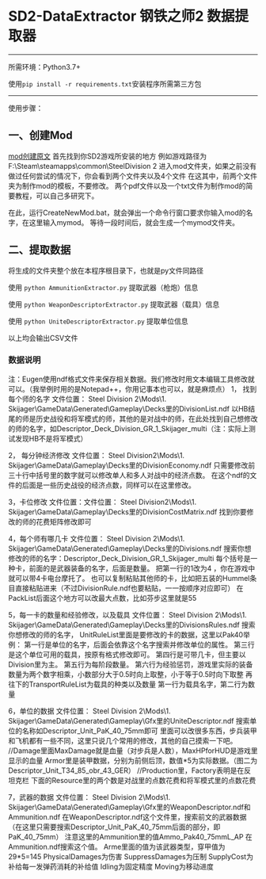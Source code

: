 # SD2-DataExtractor 钢铁之师2 数据提取器

----

所需环境：Python3.7+

使用`pip install -r requirements.txt`安装程序所需第三方包

----
使用步骤：

## 一、创建Mod
[mod创建原文](https://bbs.3dmgame.com/thread-6275968-1-1.html)
首先找到你SD2游戏所安装的地方
例如游戏路径为F:\Steam\steamapps\common\SteelDivision 2
进入mod文件夹，如果之前没有做过任何尝试的情况下，你会看到两个文件夹以及4个文件
在这其中，前两个文件夹为制作mod的模板，不要修改。
两个pdf文件以及一个txt文件为制作mod的简要教程，可以自己多研究下。

在此，运行CreateNewMod.bat，就会弹出一个命令行窗口要求你输入mod的名字，在这里输入mymod。
等待一段时间后，就会生成一个mymod文件夹。

## 二、提取数据
将生成的文件夹整个放在本程序根目录下，也就是py文件同路径

使用 `python AmmunitionExtractor.py` 提取武器（枪炮）信息

使用 `python WeaponDescriptorExtractor.py` 提取武器（载具）信息

使用 `python UniteDescriptorExtractor.py` 提取单位信息

以上均会输出CSV文件



### 数据说明
注：Eugen使用ndf格式文件来保存相关数据。我们修改时用文本编辑工具修改就可以。（我举例时用的是Notepad++，你用记事本也可以，就是麻烦点）
1， 找到每个师的名字
文件位置：
Steel Division 2\Mods\1. Skijager\GameData\Generated\Gameplay\Decks里的DivisionList.ndf
以HB结尾的师是历史战役和将军模式的师，其他的是对战中的师，在此处找到自己想修改的师的名字，如Descriptor_Deck_Division_GR_1_Skijager_multi（注：实际上测试发现HB不是将军模式）

2， 每分钟经济修改
文件位置：
Steel Division2\Mods\1. Skijager\GameData\Gameplay\Decks里的DivisionEconomy.ndf
只需要修改前三十行中括号里的数字就可以修改单人和多人对战中的经济点数。
在这个ndf的文件的后面是一些历史战役的经济点数，同样可以在这里修改。

3，卡位修改
文件位置：文件位置：
Steel Division2\Mods\1. Skijager\GameData\Gameplay\Decks里的DivisionCostMatrix.ndf
找到你要修改的师的花费矩阵修改即可


4，每个师有哪几卡
文件位置：
Steel Division 2\Mods\1. Skijager\GameData\Generated\Gameplay\Decks里的Divisions.ndf
搜索你想修改的师的名字：Descriptor_Deck_Division_GR_1_Skijager_multi
每个括号是一种卡，前面的是武器装备的名字，后面是数量。
把第一行的1改为4 ，你在游戏中就可以带4卡电台摩托了。
也可以复制粘贴其他师的卡，比如把五装的Hummel条目直接粘贴进来（不过DivisionRule.ndf也要粘贴，一一按顺序对应即可）
在PackList后面这个地方可以改最大点数，比如芬步这里就是55


5，每一卡的数量和经验修改，以及载具
文件位置：
Steel Division 2\Mods\1. Skijager\GameData\Generated\Gameplay\Decks里的DivisionsRules.ndf
搜索你想修改的师的名字，
UnitRuleList里面是要修改的卡的数据，这里以Pak40举例：
第一行是单位的名字，后面会依靠这个名字搜索并修改单位的属性。
第三行是这个单位可用的载具，按原有格式修改即可。
第四行是可带几卡，但主要以Division里为主。
第五行为每阶段数量。
第六行为经验惩罚，游戏里实际的装备数量为两个数字相乘，小数部分大于0.5时向上取整，小于等于0.5时向下取整
再往下的TransportRuleList为载具的种类以及数量
第一行为载具名字，第二行为数量


6，单位的数据
文件位置：
Steel Division 2\Mods\1. Skijager\GameData\Generated\Gameplay\Gfx里的UniteDescriptor.ndf
搜索单位的名称如Descriptor_Unit_PaK_40_75mm即可
里面可以改很多东西，步兵装甲和飞机都有一些不同，这里只说几个常用的修改，其他的自己摸索一下吧。
//Damage里面MaxDamage就是血量（对步兵是人数），MaxHPforHUD是游戏里显示的血量
Armor里是装甲数据，分别为前侧后顶，数值*5为实际数据。（图二为Descriptor_Unit_T34_85_obr_43_GER）
//Production里，Factory表明是在反坦克栏
下面的Resource里的两个数是对战里的点数花费和将军模式里的点数花费


7，武器的数据
文件位置：
Steel Division 2\Mods\1. Skijager\GameData\Generated\Gameplay\Gfx里的WeaponDescriptor.ndf和Ammunition.ndf
在WeaponDescriptor.ndf这个文件里，搜索前文的武器数据（在这里只需要搜索Descriptor_Unit_PaK_40_75mm后面的部分，即PaK_40_75mm）
注意这里的Ammunition里的值Ammo_Pak40_75mmL_AP
在Ammunition.ndf搜索这个值。
Arme里面的值为该武器类型，穿甲值为29*5=145
PhysicalDamages为伤害
SuppressDamages为压制
SupplyCost为补给每一发弹药消耗的补给值
Idling为固定精度
Moving为移动进度